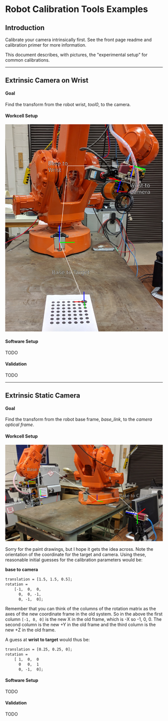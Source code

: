 # Robot Calibration Tools Examples
## Introduction
Calibrate your camera intrinsically first. See the front page readme and calibration primer for more information.

This document describes, with pictures, the "experimental setup" for common calibrations. 

***

## Extrinsic Camera on Wrist
#### Goal
Find the transform from the robot wrist, *tool0*, to the camera.
 
#### Workcell Setup
![Moving Camera, Static Target Workcell Setup](docs/moving_camera_cell.png)

#### Software Setup
TODO

#### Validation
TODO

***

## Extrinsic Static Camera
#### Goal
Find the transform from the robot base frame, *base_link*, to the *camera optical frame*.
 
#### Workcell Setup
![Static Camera Workcell Setup](docs/static_camera_cell.png)

Sorry for the paint drawings, but I hope it gets the idea across. Note the orientation of the coordinate for the target and camera. Using these, reasonable initial guesses for the calibration parameters would be:

**base to camera**
```
translation = [1.5, 1.5, 0.5];
rotation = 
	[-1,  0,  0,
	  0,  0, -1,
	  0, -1,  0];
``` 

Remember that you can think of the columns of the rotation matrix as the axes of the new coordinate frame in the old system. So in the above the first column `[-1, 0, 0]` is the new X in the old frame, which is -X so -1, 0, 0. The second column is the new +Y in the old frame and the third column is the new +Z in the old frame.

A guess at **wrist to target** would thus be:
```
translation = [0.25, 0.25, 0];
rotation = 
	[ 1,  0,  0
	  0   0,  1
	  0, -1,  0];
```

#### Software Setup
TODO

#### Validation

TODO
